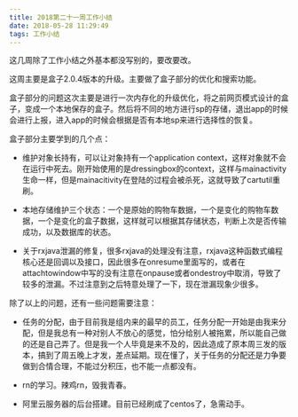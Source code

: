 ```yaml
---
title: 2018第二十一周工作小结
date: 2018-05-28 11:29:49
tags: 工作小结
---
```


这几周除了工作小结之外基本都没写别的，要改要改。

这周主要是盒子2.0.4版本的升级。主要做了盒子部分的优化和搜索功能。

盒子部分的问题这次主要是进行一次内存化的升级优化，将之前网页模式设计的盒子，变成一个本地保存的盒子。然后将不同的地方进行sp的存储，退出app的时候会进行上报，进入app的时候会根据是否有本地sp来进行选择性的恢复。

盒子部分主要学到的几个点：

- 维护对象长持有，可以让对象持有一个application context，这样对象就不会在运行中死去。刚开始使用的是dressingbox的context，这样与mainactivity生命一样，但是mainacitivity在登陆的过程会被杀死，这就导致了cartutil重刷。

- 本地存储维护三个状态：一个是原始的购物车数据，一个是变化的购物车数据，一个是变化的盒子数据，这样就可以根据其存储状态，判断上次是否传输成功，以及数据库的状态。

- 关于rxjava泄漏的修复，很多rxjava的处理没有注意，rxjava这种函数式编程核心还是回调以及接口，因此很多在onresume里面写的，或者在attachtowindow中写的没有注意在onpause或者ondestroy中取消，导致了较多的泄漏。不过注意到之后特意处理了一下，现在泄漏现象少很多。

除了以上的问题，还有一些问题需要注意：

- 任务的分配，由于目前我是组内来的最早的员工，任务分配一开始是由我来分配，但是我总有一种对别人不放心的感觉，怕分给别人被拖累，所以能自己做的还是自己弄了。但是我一个人毕竟是来不及的，因此造成了原本周三发的版本，搞到了周五晚上才发，差点延期。现在懂了，关于任务的分配还是力争要做到合情合理，不能过分积压，也不能一点都没有。

- rn的学习。辣鸡rn，毁我青春。

- 阿里云服务器的后台搭建。目前已经刷成了centos了，急需动手。
